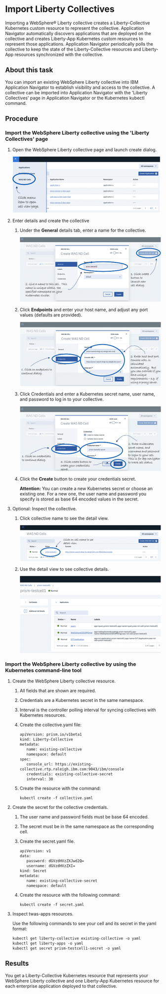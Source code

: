# Import Liberty Collectives

Importing a WebSphere® Liberty collective creates a Liberty-Collective Kubernetes custom resource to represent the collective.
Application Navigator automatically discovers applications that are deployed on the collective and creates Liberty-App Kubernetes custom resources to represent those applications.
Application Navigator periodically polls the collective to keep the state of the Liberty-Collective resources and Liberty-App resources synchronized with the collective.

## About this task

You can import an existing WebSphere Liberty collective into IBM Application Navigator to establish 
visibility and access to the collective. A collective can be imported 
into Application Navigator with the 'Liberty Collectives' page in Application Navigator or the Kubernetes kubectl command.

## Procedure

### Import the WebSphere Liberty collective using the 'Liberty Collectives' page

  1. Open the WebSphere Liberty collective page and launch create dialog.

     ![](images/importcell.1.png?raw=true)

  1. Enter details and create the collective

     1. Under the **General** details tab, enter a name for the collective.

        ![](images/importcell.2.png?raw=true)

     1. Click **Endpoints** and enter your host name, and adjust any port values (defaults are provided).

        ![](images/importcell.3.png?raw=true)

     1. Click Credentials and enter a Kubernetes secret name, user name, and password to log in to your collective.

         ![](images/importcell.4.png?raw=true)

     1. Click the **Create** button to create your credentials secret.

        **Attention:** You can create a new Kubernetes secret or choose an existing one. For a new one, the user name and 
        password you specify is stored as base 64 encoded values in the secret.

  1. Optional: Inspect the collective.

     1. Click collective name to see the detail view.

        ![](images/importcell.5.png?raw=true)

     1. Use the detail view to see collective details.

        ![](images/importcell.6.png?raw=true)


### Import the WebSphere Liberty collective by using the Kubernetes command-line tool

1.	Create the WebSphere Liberty collective resource.
    1. All fields that are shown are required.
    1. Credentials are a Kubernetes secret in the same namespace.
    1. Interval is the controller polling interval for syncing collectives with Kubernetes resources.
    1. Create the collective.yaml file:

       ```
       apiVersion: prism.io/v1beta1
       kind: Liberty-Collective
       metadata:
          name: existing-collective
          namespace: default
       spec:
          console_url: https://existing-collective.rtp.raleigh.ibm.com:9043/ibm/console
          credentials: existing-collective-secret
          interval: 30
       ```

    1. Create the resource with the command:

       ```
       kubectl create -f collective.yaml
       ```
    
1. Create the secret for the collective credentials.
   1. The user name and password fields must be base 64 encoded.
   1. The secret must be in the same namespace as the corresponding cell.
   1. Create the secret.yaml file.

      ```
      apiVersion: v1
      data:
         password: dGVzdHVzZXJwd2Q=
         username: dGVzdHVzZXI=
      kind: Secret
      metadata:
         name: existing-collective-secret
         namespace: default
      ```

   1. Create the resource with the following command:

      ```
      kubectl create -f secret.yaml
      ```
   
1.	Inspect twas-apps resources.

    Use the following commands to see your cell and its secret in the yaml format:

    ```
    kubectl get liberty-collective existing-collective -o yaml
    kubectl get liberty-apps -o yaml
    kubectl get secret prism-testcell1-secret -o yaml
    ```

## Results

You get a Liberty-Collective Kubernetes resource that represents your WebSphere Liberty collective and
one Liberty-App Kubernetes resource for each enterprise application deployed to that collective.

